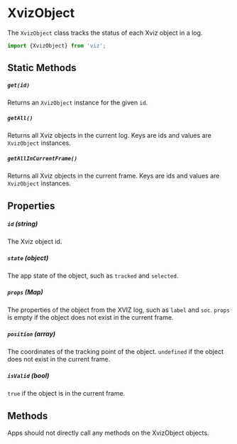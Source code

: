 # XvizObject

The `XvizObject` class tracks the status of each Xviz object in a log.

```js
import {XvizObject} from 'viz';
```


## Static Methods

##### `get(id)`

Returns an `XvizObject` instance for the given `id`.

##### `getAll()`

Returns all Xviz objects in the current log. Keys are ids and values are `XvizObject` instances.

##### `getAllInCurrentFrame()`

Returns all Xviz objects in the current frame. Keys are ids and values are `XvizObject` instances.


## Properties

##### `id` (string)

The Xviz object id.

##### `state` (object)

The app state of the object, such as `tracked` and `selected`.

##### `props` (Map)

The properties of the object from the XVIZ log, such as `label` and `soc`. `props` is empty if the object does not exist in the current frame.

##### `position` (array)

The coordinates of the tracking point of the object. `undefined` if the object does not exist in the current frame.

##### `isValid` (bool)

`true` if the object is in the current frame.


## Methods

Apps should not directly call any methods on the XvizObject objects.
